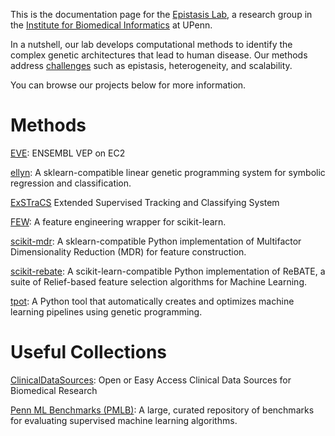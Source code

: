 

This is the documentation page for the [Epistasis Lab](http://epistasis.org), a research group in the [Institute for Biomedical Informatics](http://upibi.org/) at UPenn.

In a nutshell, our lab develops computational methods to identify the complex genetic architectures that lead to human disease. Our methods address [challenges](http://www.nature.com/nrg/journal/v11/n6/full/nrg2809.html) such as epistasis, heterogeneity, and scalability.  

You can browse our projects below for more information.

Methods
===

[EVE](https://github.com/EpistasisLab/EVE): ENSEMBL VEP on EC2

[ellyn](https://epistasislab.github.io/ellyn): A sklearn-compatible linear genetic programming system for symbolic regression and classification. 

[ExSTraCS](https://github.com/ryanurbs/ExSTraCS_2.0) Extended Supervised Tracking and Classifying System

[FEW](https://lacava.github.io/few): A feature engineering wrapper for scikit-learn. 

[scikit-mdr](https://github.com/EpistasisLab/scikit-mdr): A sklearn-compatible Python implementation of Multifactor Dimensionality Reduction (MDR) for feature construction.

[scikit-rebate](https://epistasislab.github.io/scikit-rebate/): A scikit-learn-compatible Python implementation of ReBATE, a suite of Relief-based feature selection algorithms for Machine Learning.

[tpot](http://rhiever.github.io/tpot/): A Python tool that automatically creates and optimizes machine learning pipelines using genetic programming.

Useful Collections
===

[ClinicalDataSources](https://github.com/EpistasisLab/ClinicalDataSources): Open or Easy Access Clinical Data Sources for Biomedical Research

[Penn ML Benchmarks (PMLB)](https://github.com/EpistasisLab/penn-ml-benchmarks): A large, curated repository of benchmarks for evaluating supervised machine learning algorithms.

